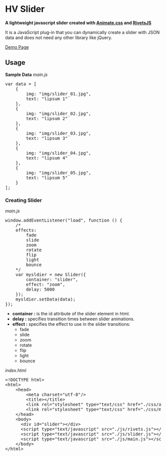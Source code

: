 <h1>HV Slider</h1>
<p><strong>A lightweight javascript slider created with <a href="https://github.com/daneden/animate.css/" target="_new">Animate.css</a> and <a href="https://github.com/mikeric/rivets" target="_new">RivetsJS</a></strong></p>
<p>It is a JavaScript plug-in that you can dynamically create a slider with JSON data and does not need any other library like jQuery.</p>
<p><a href="https://vsonmez.github.io/hv_slider/" target="_new">Demo Page</a></p>
<h2>Usage</h2>
<b>Sample Data</b>
<i>main.js</i>
<pre>
var data = [
    {
        img: "img/slider_01.jpg",
        text: "lipsum 1"
    },
    {
        img: "img/slider_02.jpg",
        text: "lipsum 2"
    },
    {
        img: "img/slider_03.jpg",
        text: "lipsum 3"
    },
    {
        img: "img/slider_04.jpg",
        text: "lipsum 4"
    },
    {
        img: "img/slider_05.jpg",
        text: "lipsum 5"
    }
];
</pre>
<h3>Creating Slider</h3>
<i>main.js</i>
<pre>
window.addEventListener("load", function () {
    /*
    effects:
        fade
        slide
        zoom
        rotate
        flip
        light
        bounce
    */
    var mysldier = new Slider({
        container: "slider",
        effect: "zoom",
        delay: 5000
    });
    mysldier.setData(data);
});
</pre>
<ul>
    <li><b>container :</b> is the id attribute of the slider element in html.</li>
    <li><b>delay :</b> specifies transition times between slider animations.</li>
    <li><b>effect :</b> specifies the effect to use in the slider transitions:
        <ul>
            <li>fade</li>
            <li>slide</li>
            <li>zoom</li>
            <li>rotate</li>
            <li>flip</li>
            <li>light</li>
            <li>bounce</li>
        </ul>
    </li>
</ul>
<i>index.html</i>
<pre>
&lt<span>!DOCTYPE html</span>&gt
&lt<span>html</span>&gt
    &lt<span>head</span>&gt
        &lt<span>meta charset="utf-8"</span>/&gt
        &lt<span>title</span>&gt&lt/title</span>&gt
        &lt<span>link rel="stylesheet" type="text/css" href="./css/animate.css"</span>/&gt
        &lt<span>link rel="stylesheet" type="text/css" href="./css/main.css"</span>/&gt
    &lt<span>/head</span>&gt
    &lt<span>body</span>&gt
      &lt<span>div id="slider"</span>&gt&lt/div</span>&gt
      &lt<span>script type="text/javascript" src="./js/rivets.js"</span>&gt&lt/script</span>&gt
      &lt<span>script type="text/javascript" src="./js/slider.js"</span>&gt&lt/script</span>&gt
      &lt<span>script type="text/javascript" src="./js/main.js"</span>&gt&lt/script</span>&gt
    &lt<span>/body</span>&gt
&lt<span>/html</span>&gt
</pre>